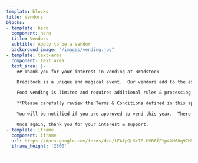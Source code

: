 ```yaml
---
template: blocks
title: Vendors
blocks:
- template: hero
  component: hero
  title: Vendors
  subtitle: Apply to be a Vendor
  background_image: "/images/vending.jpg"
- template: text-area
  component: text_area
  text_area: |-
    ## Thank you for your interest in Vending at Bradstock

    Bradstock is a unique and magical event.  Our vendors add to the experience!  This is why we look to support local artisans, crafters and small businesses by offering a limited number of vending spots. We vet vendors so we have a diverse variety of wares & services.

    Food vending is limited and requires additional rules & processing with state & local organizations.  If you are interested in food vending, you can apply here,  but your application will be managed separately and have food specific terms  & conditions.

    **Please carefully review the Terms & Conditions defined in this application.**

    You will be notified if you are approved to vend this year.  There is a small vending fee that will be charged for each vending spot, this is in addition to festival tickets which are required for all to enter Bradstock.

    Once again, thank you for your interest & support.
- template: iframe
  component: iframe
  url: https://docs.google.com/forms/d/e/1FAIpQLSc18-HVB6fFYp4GM68q97M5TfxxBLvhBBx2k533gb6jxxu70w/viewform?embedded=true
  iframe_height: '2800'

---
```

